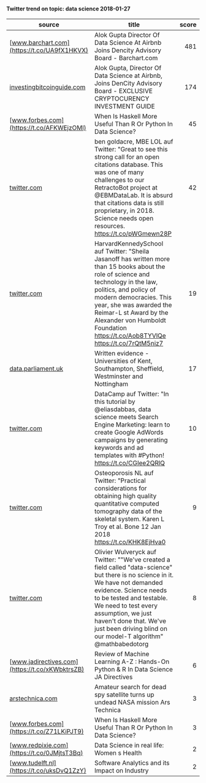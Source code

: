 #### Twitter trend on topic: data science 2018-01-27

|                       source                       |                                                                                                                                                            title                                                                                                                                                            |score|
|----------------------------------------------------|-----------------------------------------------------------------------------------------------------------------------------------------------------------------------------------------------------------------------------------------------------------------------------------------------------------------------------|----:|
|[www.barchart.com](https://t.co/UA9fX1HKVX)         |Alok Gupta Director Of Data Science At Airbnb Joins Dencity Advisory Board - Barchart.com                                                                                                                                                                                                                                    |  481|
|[investingbitcoinguide.com](https://t.co/yI4mE8t7iL)|Alok Gupta, Director Of Data Science at Airbnb, Joins DenCity Advisory Board - EXCLUSIVE CRYPTOCURENCY INVESTMENT GUIDE                                                                                                                                                                                                      |  174|
|[www.forbes.com](https://t.co/AFKWEjzOMl)           |When Is Haskell More Useful Than R Or Python In Data Science?                                                                                                                                                                                                                                                                |   45|
|[twitter.com](https://t.co/pWGmewn28P)              |ben goldacre, MBE LOL auf Twitter: "Great to see this strong call for an open citations database. This was one of many challenges to our RetractoBot project at @EBMDataLab. It is absurd that citations data is still proprietary, in 2018. Science needs open resources.  https://t.co/pWGmewn28P                          |   42|
|[twitter.com](https://t.co/7rQtM5niz7)              |HarvardKennedySchool auf Twitter: "Sheila Jasanoff has written more than 15 books about the role of science and technology in the law, politics, and policy of modern democracies. This year, she was awarded the Reimar-L st Award by the Alexander von Humboldt Foundation https://t.co/Aob8TYVlQe  https://t.co/7rQtM5niz7|   19|
|[data.parliament.uk](https://t.co/fCVz8RXD0O)       |Written evidence - Universities of Kent, Southampton, Sheffield, Westminster and Nottingham                                                                                                                                                                                                                                  |   17|
|[twitter.com](https://t.co/4lw8QvyQ5K)              |DataCamp auf Twitter: "In this tutorial by @eliasdabbas, data science meets Search Engine Marketing: learn to create Google AdWords campaigns by generating keywords and ad templates with #Python! https://t.co/CGIee2QRlQ                                                                                                  |   10|
|[twitter.com](https://t.co/J5xQIlFP14)              |Osteoporosis NL auf Twitter: "Practical considerations for obtaining high quality quantitative computed tomography data of the skeletal system. Karen L Troy et al. Bone 12 Jan 2018 https://t.co/KHK8EjHva0                                                                                                                 |    9|
|[twitter.com](https://t.co/X9stGCHEUU)              |Olivier Wulveryck auf Twitter: ""We've created a field called "data-science" but there is no science in it. We have not demanded evidence. Science needs to be tested and testable. We need to test every assumption, we just haven't done that. We've just been driving blind on our model-T algorithm" @mathbabedotorg     |    8|
|[www.jadirectives.com](https://t.co/xKWbktrsZB)     |Review of Machine Learning A-Z : Hands-On Python & R In Data Science   JA Directives                                                                                                                                                                                                                                         |    6|
|[arstechnica.com](https://t.co/1kRYGon3Al)          |Amateur search for dead spy satellite turns up undead NASA mission   Ars Technica                                                                                                                                                                                                                                            |    3|
|[www.forbes.com](https://t.co/Z71LKiPJT9)           |When Is Haskell More Useful Than R Or Python In Data Science?                                                                                                                                                                                                                                                                |    3|
|[www.redpixie.com](https://t.co/0JMjtsT3Bq)         |Data Science in real life: Women s Health                                                                                                                                                                                                                                                                                    |    2|
|[www.tudelft.nl](https://t.co/uksDvQ1ZzY)           |Software Analytics and its Impact on Industry                                                                                                                                                                                                                                                                                |    2|
